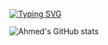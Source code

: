 <!--
**belem2050/BELEM2050** is a ✨ _special_ ✨ repository because its `README.md` (this file) appears on your GitHub profile.

Here are some ideas to get you started:

- 🔭 I’m currently working on ...
- 🌱 I’m currently learning ...
- 👯 I’m looking to collaborate on ...
- 🤔 I’m looking for help with ...
- 💬 Ask me about ...
- 📫 How to reach me: ...
- 😄 Pronouns: ...
- ⚡ Fun fact: ...
-->

[![Typing SVG](https://readme-typing-svg.demolab.com?font=M+PLUS+Code+Latin&pause=1000&center=true&random=false&width=600&height=100&lines=Welcome+%F0%9F%91%8B+to+my+GitHub+Profile;My+name+is+%F0%9F%91%A8%E2%80%8D%F0%9F%92%BB+Moumouni+BELEM+;I+work+as+Robotics+Softwarey+Engineer+at+Novalynx;Digital+%26+App+Innovation)](https://git.io/typing-svg)

![Ahmed's GitHub stats](https://github-readme-stats.vercel.app/api?username=belem2050&show_icons=true&count_private=true&theme=radical)
